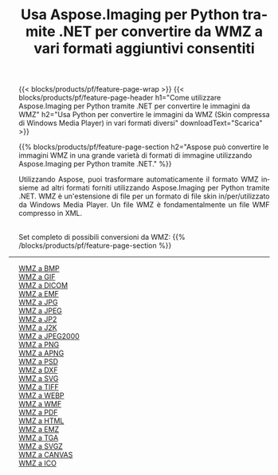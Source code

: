 ﻿---
title: Usa Aspose.Imaging per Python tramite .NET per convertire da WMZ a vari formati aggiuntivi consentiti 
weight: 3920
url: /it/python-net/conversion/from/wmz 
lang: it
langdirlevel: 2
locales: zh-hans,ja,it,ru,de,es,fr,nl,id,lt,pl,pt,vi,tr,ko,zh-hant,ar,hi,th,sv,cs,uk,he
description: Puoi trasformare rapidamente da WMZ(Skin compressa di Windows Media Player) in vari formati utilizzando Aspose.Imaging per Python tramite .NET.
---

{{< blocks/products/pf/feature-page-wrap >}}
{{< blocks/products/pf/feature-page-header h1="Come utilizzare Aspose.Imaging per Python tramite .NET per convertire le immagini da WMZ" h2="Usa Python per convertire le immagini da WMZ (Skin compressa di Windows Media Player) in vari formati diversi" downloadText="Scarica" >}}


{{% blocks/products/pf/feature-page-section  h2="Aspose può convertire le immagini WMZ in una grande varietà di formati di immagine utilizzando Aspose.Imaging per Python tramite .NET." %}}
<p align=justify>Utilizzando Aspose, puoi trasformare automaticamente il formato WMZ insieme ad altri formati forniti utilizzando Aspose.Imaging per Python tramite .NET. WMZ è un'estensione di file per un formato di file skin in/per/utilizzato da Windows Media Player. Un file WMZ è fondamentalmente un file WMF compresso in XML.</p>
<br/>
Set completo di possibili conversioni da WMZ:
{{% /blocks/products/pf/feature-page-section %}}
<div class="container-fluid productfamilypage bg-gray">
    <div class="convertypes bg-gray agp-content section">
        <div class="container">
		<hr style="margin-left:-20px;"/>
		<div class="row other-converters">
		    <div class='col-md-2 other-converter remove-lp remove-rp'><a href="/imaging/it/python-net/conversion/wmz-to-bmp" >WMZ a BMP</a></div><div class='col-md-2 other-converter remove-lp remove-rp'><a href="/imaging/it/python-net/conversion/wmz-to-gif" >WMZ a GIF</a></div><div class='col-md-2 other-converter remove-lp remove-rp'><a href="/imaging/it/python-net/conversion/wmz-to-dicom" >WMZ a DICOM</a></div><div class='col-md-2 other-converter remove-lp remove-rp'><a href="/imaging/it/python-net/conversion/wmz-to-emf" >WMZ a EMF</a></div><div class='col-md-2 other-converter remove-lp remove-rp'><a href="/imaging/it/python-net/conversion/wmz-to-jpg" >WMZ a JPG</a></div><div class='col-md-2 other-converter remove-lp remove-rp'><a href="/imaging/it/python-net/conversion/wmz-to-jpeg" >WMZ a JPEG</a></div><div class='col-md-2 other-converter remove-lp remove-rp'><a href="/imaging/it/python-net/conversion/wmz-to-jp2" >WMZ a JP2</a></div><div class='col-md-2 other-converter remove-lp remove-rp'><a href="/imaging/it/python-net/conversion/wmz-to-j2k" >WMZ a J2K</a></div><div class='col-md-2 other-converter remove-lp remove-rp'><a href="/imaging/it/python-net/conversion/wmz-to-jpeg2000" >WMZ a JPEG2000</a></div><div class='col-md-2 other-converter remove-lp remove-rp'><a href="/imaging/it/python-net/conversion/wmz-to-png" >WMZ a PNG</a></div><div class='col-md-2 other-converter remove-lp remove-rp'><a href="/imaging/it/python-net/conversion/wmz-to-apng" >WMZ a APNG</a></div><div class='col-md-2 other-converter remove-lp remove-rp'><a href="/imaging/it/python-net/conversion/wmz-to-psd" >WMZ a PSD</a></div><div class='col-md-2 other-converter remove-lp remove-rp'><a href="/imaging/it/python-net/conversion/wmz-to-dxf" >WMZ a DXF</a></div><div class='col-md-2 other-converter remove-lp remove-rp'><a href="/imaging/it/python-net/conversion/wmz-to-svg" >WMZ a SVG</a></div><div class='col-md-2 other-converter remove-lp remove-rp'><a href="/imaging/it/python-net/conversion/wmz-to-tiff" >WMZ a TIFF</a></div><div class='col-md-2 other-converter remove-lp remove-rp'><a href="/imaging/it/python-net/conversion/wmz-to-webp" >WMZ a WEBP</a></div><div class='col-md-2 other-converter remove-lp remove-rp'><a href="/imaging/it/python-net/conversion/wmz-to-wmf" >WMZ a WMF</a></div><div class='col-md-2 other-converter remove-lp remove-rp'><a href="/imaging/it/python-net/conversion/wmz-to-pdf" >WMZ a PDF</a></div><div class='col-md-2 other-converter remove-lp remove-rp'><a href="/imaging/it/python-net/conversion/wmz-to-html" >WMZ a HTML</a></div><div class='col-md-2 other-converter remove-lp remove-rp'><a href="/imaging/it/python-net/conversion/wmz-to-emz" >WMZ a EMZ</a></div><div class='col-md-2 other-converter remove-lp remove-rp'><a href="/imaging/it/python-net/conversion/wmz-to-tga" >WMZ a TGA</a></div><div class='col-md-2 other-converter remove-lp remove-rp'><a href="/imaging/it/python-net/conversion/wmz-to-svgz" >WMZ a SVGZ</a></div><div class='col-md-2 other-converter remove-lp remove-rp'><a href="/imaging/it/python-net/conversion/wmz-to-canvas" >WMZ a CANVAS</a></div><div class='col-md-2 other-converter remove-lp remove-rp'><a href="/imaging/it/python-net/conversion/wmz-to-ico" >WMZ a ICO</a></div>
                </div>
        </div>
    </div>
</div>
<br/>

